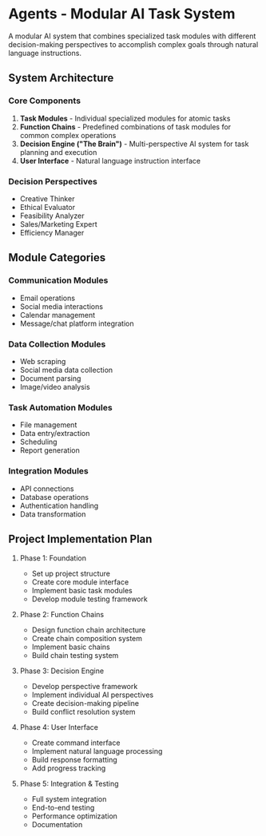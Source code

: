 # Agents - Modular AI Task System

A modular AI system that combines specialized task modules with different decision-making perspectives to accomplish complex goals through natural language instructions.

## System Architecture

### Core Components

1. **Task Modules** - Individual specialized modules for atomic tasks
2. **Function Chains** - Predefined combinations of task modules for common complex operations
3. **Decision Engine ("The Brain")** - Multi-perspective AI system for task planning and execution
4. **User Interface** - Natural language instruction interface

### Decision Perspectives
- Creative Thinker
- Ethical Evaluator
- Feasibility Analyzer 
- Sales/Marketing Expert
- Efficiency Manager

## Module Categories

### Communication Modules
- Email operations
- Social media interactions
- Calendar management
- Message/chat platform integration

### Data Collection Modules
- Web scraping
- Social media data collection
- Document parsing
- Image/video analysis

### Task Automation Modules
- File management
- Data entry/extraction
- Scheduling
- Report generation

### Integration Modules
- API connections
- Database operations
- Authentication handling
- Data transformation

## Project Implementation Plan

1. Phase 1: Foundation
   - Set up project structure
   - Create core module interface
   - Implement basic task modules
   - Develop module testing framework

2. Phase 2: Function Chains
   - Design function chain architecture
   - Create chain composition system
   - Implement basic chains
   - Build chain testing system

3. Phase 3: Decision Engine
   - Develop perspective framework
   - Implement individual AI perspectives
   - Create decision-making pipeline
   - Build conflict resolution system

4. Phase 4: User Interface
   - Create command interface
   - Implement natural language processing
   - Build response formatting
   - Add progress tracking

5. Phase 5: Integration & Testing
   - Full system integration
   - End-to-end testing
   - Performance optimization
   - Documentation 